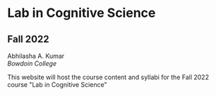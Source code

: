 # Lab in Cognitive Science
## Fall 2022

Abhilasha A. Kumar <br>
*Bowdoin College*

This website will host the course content and syllabi for the Fall 2022 course "Lab in Cognitive Science"
